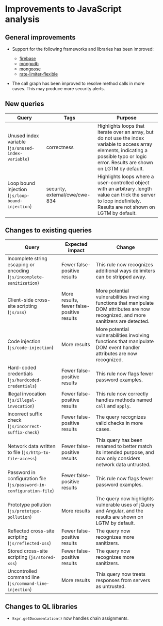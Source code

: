 # Improvements to JavaScript analysis

## General improvements

* Support for the following frameworks and libraries has been improved:
  - [firebase](https://www.npmjs.com/package/firebase)
  - [mongodb](https://www.npmjs.com/package/mongodb)
  - [mongoose](https://www.npmjs.com/package/mongoose)
  - [rate-limiter-flexible](https://www.npmjs.com/package/rate-limiter-flexible)

* The call graph has been improved to resolve method calls in more cases. This may produce more security alerts.

## New queries

| **Query**                                                                 | **Tags**                                                          | **Purpose**                                                                                                                                                                            |
|---------------------------------------------------------------------------|-------------------------------------------------------------------|----------------------------------------------------------------------------------------------------------------------------------------------------------------------------------------|
| Unused index variable (`js/unused-index-variable`)                        | correctness                                                       | Highlights loops that iterate over an array, but do not use the index variable to access array elements, indicating a possible typo or logic error. Results are shown on LGTM by default. |
| Loop bound injection (`js/loop-bound-injection`)                          | security, external/cwe/cwe-834                                      | Highlights loops where a user-controlled object with an arbitrary .length value can trick the server to loop indefinitely. Results are not shown on LGTM by default. |

## Changes to existing queries

| **Query**                      | **Expected impact**          | **Change**                                                                |
|--------------------------------|------------------------------|---------------------------------------------------------------------------|
| Incomplete string escaping or encoding (`js/incomplete-sanitization`) | Fewer false-positive results | This rule now recognizes additional ways delimiters can be stripped away. |
| Client-side cross-site scripting (`js/xss`) | More results, fewer false-positive results | More potential vulnerabilities involving functions that manipulate DOM attributes are now recognized, and more sanitizers are detected. |
| Code injection (`js/code-injection`) | More results | More potential vulnerabilities involving functions that manipulate DOM event handler attributes are now recognized. |
| Hard-coded credentials (`js/hardcoded-credentials`) | Fewer false-positive results | This rule now flags fewer password examples. |
| Illegal invocation (`js/illegal-invocation`) | Fewer false-positive results | This rule now correctly handles methods named `call` and `apply`. |
| Incorrect suffix check (`js/incorrect-suffix-check`) | Fewer false-positive results | The query recognizes valid checks in more cases. |
| Network data written to file (`js/http-to-file-access`) | Fewer false-positive results | This query has been renamed to better match its intended purpose, and now only considers network data untrusted. | 
| Password in configuration file (`js/password-in-configuration-file`) | Fewer false-positive results | This rule now flags fewer password examples. |
| Prototype pollution (`js/prototype-pollution`) | More results | The query now highlights vulnerable uses of jQuery and Angular, and the results are shown on LGTM by default. |
| Reflected cross-site scripting (`js/reflected-xss`) | Fewer false-positive results | The query now recognizes more sanitizers. |
| Stored cross-site scripting (`js/stored-xss`) | Fewer false-positive results | The query now recognizes more sanitizers. |
| Uncontrolled command line (`js/command-line-injection`) | More results | This query now treats responses from servers as untrusted. |

## Changes to QL libraries

* `Expr.getDocumentation()` now handles chain assignments.
